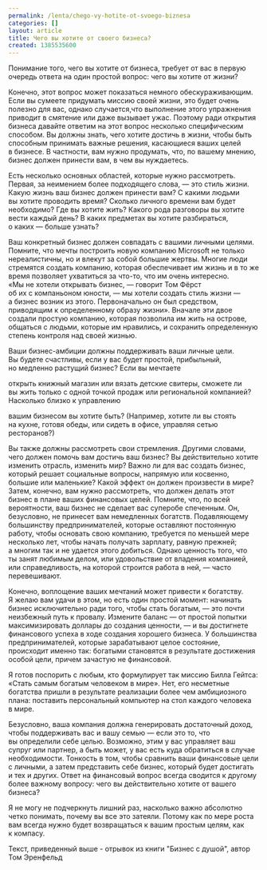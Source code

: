 ```yaml
---
permalink: /lenta/chego-vy-hotite-ot-svoego-biznesa
categories: []
layout: article
title: Чего вы хотите от своего бизнеса?
created: 1385535600
---
```

<p>Понимание того, чего вы&nbsp;хотите от&nbsp;бизнеса, требует от&nbsp;вас в&nbsp;первую очередь ответа на&nbsp;один простой вопрос: чего вы&nbsp;хотите от&nbsp;жизни?</p>
<p>Конечно, этот вопрос может показаться немного обескураживающим. Если вы&nbsp;сумеете придумать миссию своей жизни, это будет очень полезно для вас, однако случается,что выполнение этого упражнения приводит в&nbsp;смятение или даже вызывает ужас. Поэтому ради открытия бизнеса давайте ответим на&nbsp;этот вопрос несколько специфическим способом. Вы&nbsp;должны знать, чего хотите достичь в&nbsp;жизни, чтобы быть способным принимать важные решения, касающиеся ваших целей в&nbsp;бизнесе. В&nbsp;частности, вам нужно продумать, что, по&nbsp;вашему мнению, бизнес должен принести вам, в&nbsp;чем вы&nbsp;нуждаетесь.</p>
<!--break-->
<p>Есть несколько основных областей, которые нужно рассмотреть. Первая, за&nbsp;неимением более подходящего слова,&nbsp;— это стиль жизни. Какую жизнь ваш бизнес должен принести вам? С&nbsp;какими людьми вы&nbsp;хотите проводить время? Сколько личного времени вам будет необходимо? Где вы&nbsp;хотите жить? Какого рода разговоры вы&nbsp;хотите вести каждый день? В&nbsp;каких предметах вы&nbsp;хотите разбираться, о&nbsp;каких&nbsp;— больше узнать?</p>
<p>Ваш конкретный бизнес должен совпадать с&nbsp;вашими личными целями. Помните, что мечты построить новую компанию Microsoft не&nbsp;только нереалистичны, но&nbsp;и&nbsp;влекут за&nbsp;собой большие жертвы. Многие люди стремятся создать компанию, которая обеспечивает им&nbsp;жизнь и&nbsp;в&nbsp;то&nbsp;же время позволяет ухватиться за&nbsp;что-то, что им&nbsp;очень интересно. «Мы&nbsp;не&nbsp;хотели открывать бизнес,&nbsp;— говорит Том Фёрст об&nbsp;их&nbsp;с&nbsp;компаньоном юности,&nbsp;— мы&nbsp;хотели создать стиль жизни&nbsp;— а&nbsp;бизнес возник из&nbsp;этого. Первоначально он&nbsp;был средством, приводящим к&nbsp;определенному образу жизни». Вначале эти двое создали простую компанию, которая позволила им&nbsp;жить на&nbsp;острове, общаться с&nbsp;людьми, которые им&nbsp;нравились, и&nbsp;сохранить определенную степень контроля над своей жизнью.</p>
<p>Ваши бизнес-амбиции должны поддерживать ваши личные цели. Вы&nbsp;будете счастливы, если у&nbsp;вас будет простой, прибыльный, но&nbsp;медленно растущий бизнес? Если вы&nbsp;мечтаете</p>
<p>открыть книжный магазин или вязать детские свитеры, сможете&nbsp;ли вы&nbsp;жить только с&nbsp;одной точкой продаж или региональной компанией? Насколько близко к&nbsp;управлению</p>
<p>вашим бизнесом вы&nbsp;хотите быть? (Например, хотите&nbsp;ли вы&nbsp;стоять на&nbsp;кухне, готовя обеды, или сидеть в&nbsp;офисе, управляя сетью ресторанов?)</p>
<p>Вы&nbsp;также должны рассмотреть свои стремления. Другими словами, чего должен помочь вам достичь ваш бизнес? Вы&nbsp;действительно хотите изменить отрасль, изменить мир? Важно&nbsp;ли для вас создать бизнес, который решает социальные вопросы, напрямую или косвенно, большие или маленькие? Какой эффект он&nbsp;должен произвести в&nbsp;мире? Затем, конечно, вам нужно рассмотреть, что должен делать этот бизнес в&nbsp;плане ваших финансовых целей. Помните, что, по&nbsp;всей вероятности, ваш бизнес не&nbsp;сделает вас суперобе спеченным. Он, безусловно, не&nbsp;принесет вам немедленных богатств. Подавляющему большинству предпринимателей, которые оставляют постоянную работу, чтобы основать свою компанию, требуется по&nbsp;меньшей мере несколько лет, чтобы начать получать зарплату, равную прежней; а&nbsp;многим так и&nbsp;не&nbsp;удается этого добиться. Однако ценность того, что ты&nbsp;занят любимым делом, или удовольствие от&nbsp;владения компанией, или справедливость, на&nbsp;которой строится работа в&nbsp;ней,&nbsp;— часто перевешивают.</p>
<p>Конечно, воплощение ваших мечтаний может привести к&nbsp;богатству. Я&nbsp;желаю вам удачи в&nbsp;этом, но&nbsp;есть один простой момент: начинать бизнес исключительно ради того, чтобы стать богатым,&nbsp;— это почти неизбежный путь к&nbsp;провалу. Измените баланс&nbsp;— от&nbsp;простой попытки максимизировать доллары до&nbsp;создания ценности,&nbsp;— и&nbsp;вы&nbsp;достигнете финансового успеха в&nbsp;ходе создания хорошего бизнеса. У&nbsp;большинства предпринимателей, которые зарабатывают целое состояние, происходит именно так: богатыми становятся в&nbsp;результате достижения особой цели, причем зачастую не&nbsp;финансовой.</p>
<p>Я&nbsp;готов поспорить с&nbsp;любым, кто формулирует так миссию Билла Гейтса: «Стать самым богатым человеком в&nbsp;мире». Нет, его несметные богатства пришли в&nbsp;результате реализации более чем амбициозного плана: поставить персональный компьютер на&nbsp;стол каждого человека в&nbsp;мире.</p>
<p>Безусловно, ваша компания должна генерировать достаточный доход, чтобы поддерживать вас и&nbsp;вашу семью&nbsp;— если это&nbsp;то, что вы&nbsp;определили себе целью. Возможно, этим у&nbsp;вас управляет ваш супруг или партнер, а&nbsp;быть может, у&nbsp;вас есть куда обратиться в&nbsp;случае необходимости. Тонкость в&nbsp;том, чтобы сравнить ваши финансовые цели с&nbsp;личными, а&nbsp;затем представить себе бизнес, который будет достигать и&nbsp;тех и&nbsp;других. Ответ на&nbsp;финансовый вопрос всегда сводится к&nbsp;другому более важному вопросу: чего вы&nbsp;действительно хотите от&nbsp;вашего бизнеса?</p>
<p>Я&nbsp;не&nbsp;могу не&nbsp;подчеркнуть лишний раз, насколько важно абсолютно четко понимать, почему вы&nbsp;все это затеяли. Потому как по&nbsp;мере роста вам всегда нужно будет возвращаться к&nbsp;вашим простым целям, как к&nbsp;компасу.</p>

<p>Текст, приведенный выше - отрывок из книги "Бизнес с душой", автор Том Эренфельд</p>
